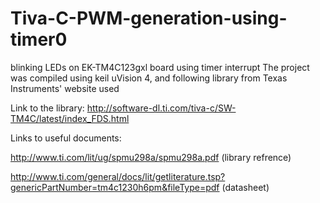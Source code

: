 # Tiva-C-PWM-generation-using-timer0

blinking LEDs on EK-TM4C123gxl board using timer interrupt The project was compiled using keil uVision 4, and following library from Texas Instruments' website used

Link to the library: http://software-dl.ti.com/tiva-c/SW-TM4C/latest/index_FDS.html

Links to useful documents:

http://www.ti.com/lit/ug/spmu298a/spmu298a.pdf (library refrence)

http://www.ti.com/general/docs/lit/getliterature.tsp?genericPartNumber=tm4c1230h6pm&fileType=pdf (datasheet)

